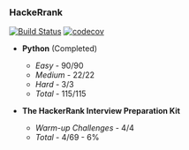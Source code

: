 ### HackeRrank

[![Build Status](https://travis-ci.com/Razor-87/hackerrank.svg?branch=master)](https://travis-ci.com/Razor-87/hackerrank)
[![codecov](https://codecov.io/gh/Razor-87/hackerrank/branch/master/graph/badge.svg)](https://codecov.io/gh/Razor-87/hackerrank)

- **Python** (Completed)
    - *Easy* - 90/90
    - *Medium* - 22/22
    - *Hard* - 3/3
    - *Total* - 115/115

- **The HackerRank Interview Preparation Kit**
	- *Warm-up Challenges* - 4/4
    - *Total* - 4/69 - 6%
